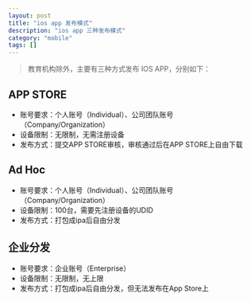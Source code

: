 ```yaml
---
layout: post
title: "ios app 发布模式"
description: "ios app 三种发布模式"
category: "mobile"
tags: []
---
```


> 教育机构除外，主要有三种方式发布 IOS APP，分别如下：

## APP STORE

- 账号要求：个人账号（Individual）、公司团队账号（Company/Organization）
- 设备限制：无限制，无需注册设备
- 发布方式：提交APP STORE审核，审核通过后在APP STORE上自由下载

## Ad Hoc

- 账号要求：个人账号（Individual）、公司团队账号（Company/Organization）
- 设备限制：100台，需要先注册设备的UDID
- 发布方式：打包成ipa后自由分发

## 企业分发

- 账号要求：企业账号（Enterprise）
- 设备限制：无限制，无上限
- 发布方式：打包成ipa后自由分发，但无法发布在App Store上
